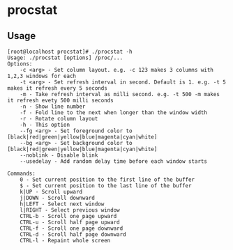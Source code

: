 procstat
========

## Usage

    [root@localhost procstat]# ./procstat -h
    Usage: ./procstat [options] /proc/...
    Options:
	    -c <arg> - Set column layout. e.g. -c 123 makes 3 columns with 1,2,3 windows for each
	    -t <arg> - Set refresh interval in second. Default is 1. e.g. -t 5 makes it refresh every 5 seconds
	    -m - Take refresh interval as milli second. e.g. -t 500 -m makes it refresh evety 500 milli seconds
	    -n - Show line number
	    -f - Fold line to the next when longer than the window width
	    -r - Rotate column layout
	    -h - This option
	    --fg <arg> - Set foreground color to [black|red|green|yellow|blue|magenta|cyan|white]
	    --bg <arg> - Set background color to [black|red|green|yellow|blue|magenta|cyan|white]
	    --noblink - Disable blink
	    --usedelay - Add random delay time before each window starts

    Commands:
	    0 - Set current position to the first line of the buffer
	    $ - Set current position to the last line of the buffer
	    k|UP - Scroll upward
	    j|DOWN - Scroll downward
	    h|LEFT - Select next window
	    l|RIGHT - Select previous window
	    CTRL-b - Scroll one page upward
	    CTRL-u - Scroll half page upward
	    CTRL-f - Scroll one page downward
	    CTRL-d - Scroll half page downward
	    CTRL-l - Repaint whole screen
